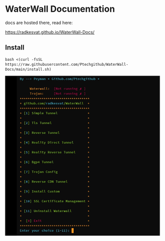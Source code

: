# WaterWall Documentation


docs are hosted there, read here:


https://radkesvat.github.io/WaterWall-Docs/

## Install
```
bash <(curl -fsSL https://raw.githubusercontent.com/Ptechgithub/WaterWall-Docs/main/install.sh)
```
![31](https://raw.githubusercontent.com/Ptechgithub/configs/main/media/31.jpg)



